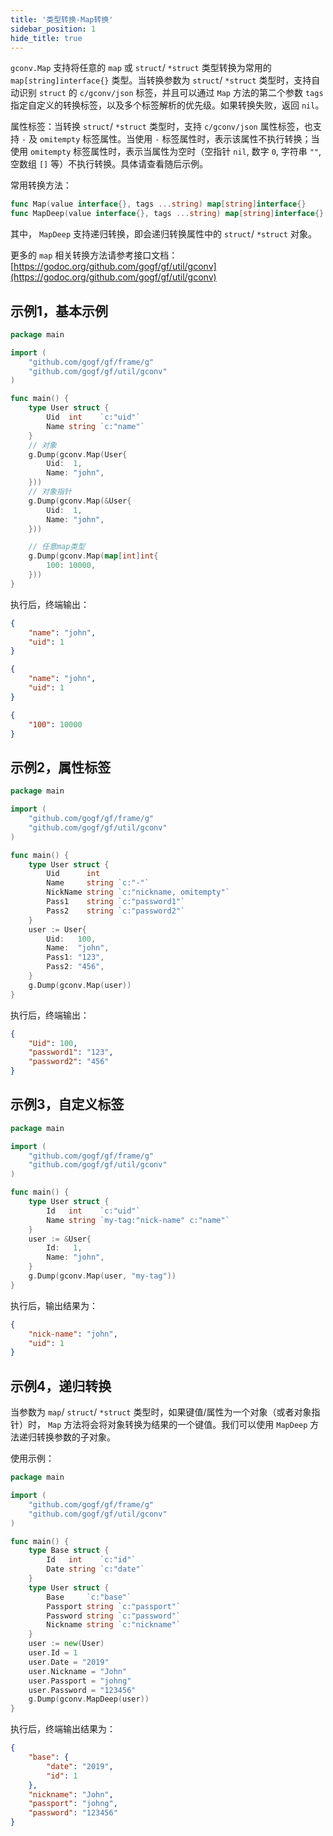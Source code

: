 ```yaml
---
title: '类型转换-Map转换'
sidebar_position: 1
hide_title: true
---
```


`gconv.Map` 支持将任意的 `map` 或 `struct`/ `*struct` 类型转换为常用的 `map[string]interface{}` 类型。当转换参数为 `struct`/ `*struct` 类型时，支持自动识别 `struct` 的 `c/gconv/json` 标签，并且可以通过 `Map` 方法的第二个参数 `tags` 指定自定义的转换标签，以及多个标签解析的优先级。如果转换失败，返回 `nil`。

属性标签：当转换 `struct`/ `*struct` 类型时，支持 `c/gconv/json` 属性标签，也支持 `-` 及 `omitempty` 标签属性。当使用 `-` 标签属性时，表示该属性不执行转换；当使用 `omitempty` 标签属性时，表示当属性为空时（空指针 `nil`, 数字 `0`, 字符串 `""`, 空数组 `[]` 等）不执行转换。具体请查看随后示例。

常用转换方法：

```  go
func Map(value interface{}, tags ...string) map[string]interface{}
func MapDeep(value interface{}, tags ...string) map[string]interface{}

```

其中， `MapDeep` 支持递归转换，即会递归转换属性中的 `struct`/ `*struct` 对象。

更多的 `map` 相关转换方法请参考接口文档： [https://godoc.org/github.com/gogf/gf/util/gconv](https://godoc.org/github.com/gogf/gf/util/gconv)

## 示例1，基本示例

```  go
package main

import (
	"github.com/gogf/gf/frame/g"
	"github.com/gogf/gf/util/gconv"
)

func main() {
	type User struct {
		Uid  int    `c:"uid"`
		Name string `c:"name"`
	}
	// 对象
	g.Dump(gconv.Map(User{
		Uid:  1,
		Name: "john",
	}))
	// 对象指针
	g.Dump(gconv.Map(&User{
		Uid:  1,
		Name: "john",
	}))

	// 任意map类型
	g.Dump(gconv.Map(map[int]int{
		100: 10000,
	}))
}

```

执行后，终端输出：

```  json
{
    "name": "john",
    "uid": 1
}

{
    "name": "john",
    "uid": 1
}

{
    "100": 10000
}

```

## 示例2，属性标签

```  go
package main

import (
	"github.com/gogf/gf/frame/g"
	"github.com/gogf/gf/util/gconv"
)

func main() {
	type User struct {
		Uid      int
		Name     string `c:"-"`
		NickName string `c:"nickname, omitempty"`
		Pass1    string `c:"password1"`
		Pass2    string `c:"password2"`
	}
	user := User{
		Uid:   100,
		Name:  "john",
		Pass1: "123",
		Pass2: "456",
	}
	g.Dump(gconv.Map(user))
}

```

执行后，终端输出：

```  json
{
    "Uid": 100,
    "password1": "123",
    "password2": "456"
}

```

## 示例3，自定义标签

```  go
package main

import (
	"github.com/gogf/gf/frame/g"
	"github.com/gogf/gf/util/gconv"
)

func main() {
	type User struct {
		Id   int    `c:"uid"`
		Name string `my-tag:"nick-name" c:"name"`
	}
	user := &User{
		Id:   1,
		Name: "john",
	}
	g.Dump(gconv.Map(user, "my-tag"))
}

```

执行后，输出结果为：

```  json
{
	"nick-name": "john",
	"uid": 1
}

```

## 示例4，递归转换

当参数为 `map`/ `struct`/ `*struct` 类型时，如果键值/属性为一个对象（或者对象指针）时， `Map` 方法将会将对象转换为结果的一个键值。我们可以使用 `MapDeep` 方法递归转换参数的子对象。

使用示例：

```  go
package main

import (
	"github.com/gogf/gf/frame/g"
	"github.com/gogf/gf/util/gconv"
)

func main() {
	type Base struct {
		Id   int    `c:"id"`
		Date string `c:"date"`
	}
	type User struct {
		Base     `c:"base"`
		Passport string `c:"passport"`
		Password string `c:"password"`
		Nickname string `c:"nickname"`
	}
	user := new(User)
	user.Id = 1
	user.Date = "2019"
	user.Nickname = "John"
	user.Passport = "johng"
	user.Password = "123456"
	g.Dump(gconv.MapDeep(user))
}

```

执行后，终端输出结果为：

```  json
{
    "base": {
        "date": "2019",
        "id": 1
    },
    "nickname": "John",
    "passport": "johng",
    "password": "123456"
}

```